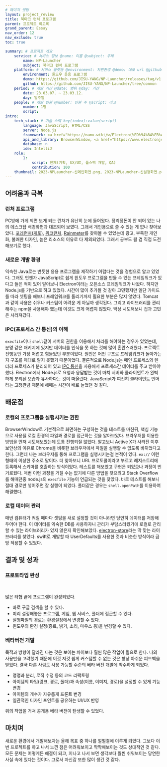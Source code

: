 ```yaml
---
# 페이지 셋팅
layout: project_review
title: 북마크 런처 프로그램
parent: 프로젝트 회고록
grand_parent: Essay
nav_order: 12
nav_exclude: true
toc: true

summary: # 프로젝트 개요
    service: # 서비스 정보 @name: 이름 @subject: 주제
        name: NP-Launcher
        subject: 북마크 런처 프로그램
    platform: # 서비스 플랫폼 @environment: 지원환경 @demo: 데모 url @github: 깃헙 url, @value: default -> n
        environment: 윈도우 응용 프로그램  
        demo: https://github.com/JISU-YANG/NP-Launcher/releases/tag/v1.0.0
        github: https://github.com/JISU-YANG/NP-Launcher/tree/common
    period: # 개발 기간 @date: 범위 @day: 기간
        date: 23.03.07. ~ 23.03.12.
        day: 일주일
    people: # 개발 인원 @number: 인원 수 @script: 비고
        number: 1명
        script: 
intro:
    tech_stack: # 기술 스택 key(index):value(script)
        language: JavaScript, HTML/CSS
        server: Node.js
        framework: <a href="https://namu.wiki/w/Electron(%ED%94%84%EB%A0%88%EC%9E%84%EC%9B%8C%ED%81%AC)">ELECTRON</a>
        api_and_library: BrowserWindow, <a href="https://www.electronjs.org/docs/latest/tutorial/ipc">electron-ipc</a>, <a href="https://github.com/sindresorhus/electron-store#readme">electron-store</a>, electron-shutdown-command
        database: n
        ide: IntelliJ
    role: 
        1:
            script: 전체(기획, UX/UI, 풀스택 개발, QA)
            contribution: 100
    thumbnail: 2023-NPLauncher-신메인화면.png, 2023-NPLauncher-신설정화면.png
---
```


## 어려움과 극복
### 런처 프로그램
PC방에 가게 되면 보게 되는 런처가 유난히 눈에 들어왔다.
정리정돈이 안 되어 있는 나의 데스크탑 배경화면과 대조되어 보였다.
그래서 개인용으로 쓸 수 있는 게 없나 찾아보았다.
[포레런처(게토)](https://service.geto.co.kr/Guide/download/foreLauncher), 
[위코런처](https://www.wico.co.kr/new/download/dn2.html), 
[Rainmeter](https://www.rainmeter.net/)를 찾아볼 수 있었는데 광고, 부족한 개인화, 불쾌한 디자인, 높은 리소스의 이유로 다 제외되었다.
그래서 공부도 될 겸 직접 도전해보기로 했다.

### 새로운 개발 환경
익숙한 Java로는 번듯한 응용 프로그램을 제작하기 어렵다는 것을 경험으로 알고 있었다.
그래도 언젠가 JavaScript로 쉽게 윈도우 프로그램을 만들 수 있는 프레임워크가 있다고 들은 적이 있어 알아보니 Electron이라는 오픈소스 프레임워크가 나왔다.
하지만 Node.js를 기반으로 하고 있었다. 시간이 많이 추가될 것 같아 고민했지만 일단 가이드를 따라 셋팅을 해보니 프레임워크를 돌리기까지 필요한 부분은 많지 않았다.
Tomcat과 같이 사용은 쉬우나 커스텀이 어려운 게 아닐까 생각된다. 그리고 라이브러리를 관리해주는 npm을 사용해야 했는데 이것도 크게 어렵지 않았다.
막상 시도해보니 겁과 고민은 사라져갔다.

### IPC(프로세스 간 통신)의 이해
`execfile`이나 `shell`같이 서버의 권한을 이용해서 처리를 해야하는 경우가 있었는데, 
분명 같은 패키지에 있지만 데이터를 인식을 못 하는 것에 많이 혼란스러웠다.
프로젝트 진행동안 가장 어렵고 힘들었던 부분이었다.
원인은 어떤 구조로 프레임워크가 돌아가는지 구조를 제대로 알지 못했기 때문이었다.
결론적으로 Node.js는 메인 프로세스와 렌더러 프로세스가 분리되어 있고 [IPC 통신](https://www.electronjs.org/docs/latest/tutorial/ipc)을 사용해서 프로세스간 데이터를 주고 받아야 했다.
Electron에서 Node.js로 요청과 응답받는 것이 마치 서버와 클라이언트가 완벽하게 분리된 모습과 유사하다는 것이 떠올랐다.
JavaScript가 여전히 클라이언트 언어라는 고정관념 때문에 해매는 시간이 배로 늘었던 것 같다.

## 배운점
### 로컬의 프로그램을 실행시키는 권한
BrowserWindow로 기본적으로 화면하는 구성하는 것을 테스트를 마친뒤, 
핵심 기능으로 사용될 로컬 환경의 파일과 경로를 접근하는 것을 알아보았다.
브라우저를 이용한 방법을 먼저 시도해보았는데 도통 진행되질 않았다.
알고보니 Active X가 사라진 이후 보안상의 이유로 Chrome을 비롯한 브라우저에서 파일을 실행할 수 없도록 바뀌었다고 한다.
그런데 나는 브라우저를 통해 프로그램을 실행시키는걸 본적이 있다. `ex://` 이런 형태의 이상한 주소로 말이다.
더 찾아보니 URL 프로토콜이라고 부르고 레지스트리에 등록해서 스키마를 호출하는 방식이었다.
테스트를 해보았고 구현은 되었으나 과정이 번거로웠다. 
매번 이런 과정을 거칠 수는 없기에 다른 방법을 찾으려고 Stack Overflow를 해매던중 node.js의 `execfile` 기능이 언급되는 것을 찾았다.
바로 테스트를 해보니 절대 경로만 넣어주면 잘 실행이 되었다.
폴더같은 경우는 `shell.openPath`를 이용하여 해결했다.

### 로컬 데이터 관리
매번 컴퓨터가 켜질 때마다 셋팅을 새로 설정할 것이 아니라면 당연히 데이터를 저장해두어야 한다.
이 데이터를 익숙한 DB를 사용하자니 관리가 부담스러웠기에 로컬로 관리할 수 있는 라이브러리가 있지 않은지 확인해보았다.
[electron-store](https://github.com/sindresorhus/electron-store)라는 딱 맞는 라이브러리를 찾았다.
swift로 개발할 때 UserDefaults를 사용한 것과 비슷한 방식이라 금방 적용할 수 있었다.

## 결과 및 성과
### 프로토타입 완성

<img class="cdn-img" id="2023-NPLauncher-구메인화면.png">

<img class="cdn-img" id="2023-NPLauncher-구설정화면.png">

많은 타협 끝에 프로그램이 완성되었다.

- 바로 구글 검색을 할 수 있다.
- 미리 설정해놓은 프로그램, 게임, 웹 서비스, 폴더에 접근할 수 있다.
- 실행파일의 경로는 환경설정에서 변경할 수 있다.
- 윈도우의 환경 설정(종료, 밝기, 소리, 마우스 등)을 변경할 수 있다.

### 베타버전 개발
목적과 방향이 달라진 다는 것은 보이는 차이보다 훨씬 많은 작업이 필요로 한다.
나의 사용만을 고려했기 때문에 이것 저것 쉽게 커스텀할 수 없는 것은 항상 아쉬운 피드백을 받았다.
결국 다른 사람도 사용 가능할 수준의 베타 버전 개발에 착수하게 되었다.

- 명명과 분리, 로직 수정 등의 코드 리팩토링
- 아이템의 타입(링크, 경로, 폴더)과 속성(이름, 이미지, 경로)을 설정할 수 있게 기능변경
- 아이템의 개수가 자유롭게 프론트 변경
- 일관적인 디자인 포인트를 공유하는 UI/UX 반영

위의 작업을 거쳐 공개용 베타 버전이 탄생할 수 있었다.

## 마치며
새로운 환경에서 개발해보자는 올해 목표 중 하나를 얼떨결에 이루게 되었다. 
그보다 이번 프로젝트를 하고 나서 느낀 점은 어려워보이고 막막해보이는 것도 상대적인 것 같다. 
모든 문제는 어떻게든 해결이 되고, 지나고 나서 보면 생각보다 훨씬 쉬워보이는 당연한 사실 속에 있다는 것이다. 
그로서 자신감 또한 많이 생긴 것 같다.
